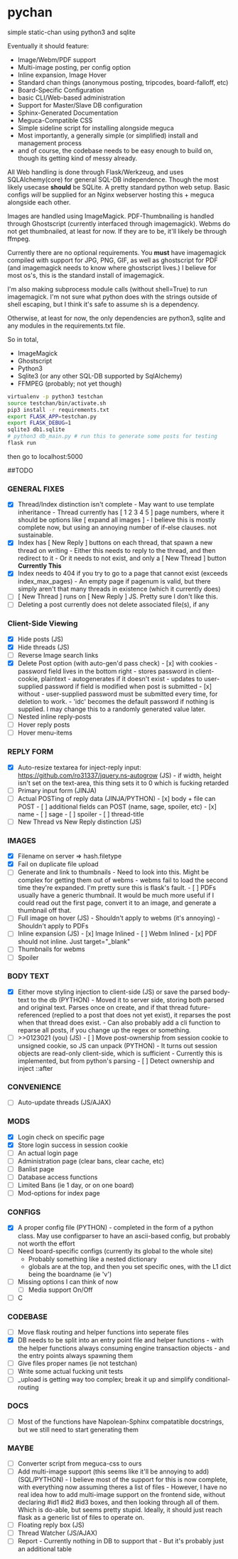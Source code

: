 # pychan
simple static-chan using python3 and sqlite

Eventually it should feature:

* Image/Webm/PDF support
* Multi-image posting, per config option
* Inline expansion, Image Hover
* Standard chan things (anonymous posting, tripcodes, board-falloff, etc)
* Board-Specific Configuration
* basic CLI/Web-based administration 
* Support for Master/Slave DB configuration
* Sphinx-Generated Documentation
* Meguca-Compatible CSS
* Simple sideline script for installing alongside meguca
* Most importantly, a generally simple (or simplified) install and management process
* and of course, the codebase needs to be easy enough to build on, though its getting kind of messy already.

All Web handling is done through Flask/Werkzeug, and uses SQLAlchemy(core) for general SQL-DB independence. Though the most likely usecase **should** be SQLite. A pretty standard python web setup. Basic configs *will* be supplied for an Nginx webserver hosting this + meguca alongside each other.

Images are handled using ImageMagick. PDF-Thumbnailing is handled through Ghostscript (currently interfaced through imagemagick). Webms do not get thumbnailed, at least for now. If they are to be, it'll likely be through ffmpeg.

Currently there are no optional requirements. You **must** have imagemagick compiled with support for JPG, PNG, GIF, as well as ghostscript for PDF (and imagemagick needs to know where ghostscript lives.) I believe for most os's, this is the standard install of imagemagick.

I'm also making subprocess module calls (without shell=True) to run imagemagick. I'm not sure what python does with the strings outside of shell escaping, but I think it's safe to assume sh is a dependency.

Otherwise, at least for now, the only dependencies are python3, sqlite and any modules in the requirements.txt file.

So in total,

* ImageMagick
* Ghostscript
* Python3
* Sqlite3 (or any other SQL-DB supported by SqlAlchemy)
* FFMPEG (probably; not yet though)


```bash
virtualenv -p python3 testchan
source testchan/bin/activate.sh
pip3 install -r requirements.txt
export FLASK_APP=testchan.py
export FLASK_DEBUG=1
sqlite3 db1.sqlite
# python3 db_main.py # run this to generate some posts for testing
flask run
```

then go to localhost:5000


##TODO
### GENERAL FIXES
- [x] Thread/Index distinction isn't complete
       - May want to use template inheritance
       - Thread currently has [ 1 2 3 4 5 ] page numbers, where it should be options like [ expand all images ]
       - I believe this is mostly complete now, but using an annoying number of if-else clauses. not sustainable.
- [x] Index has [ New Reply ] buttons on each thread, that spawn a new thread on writing
       - Either this needs to reply to the thread, and then redirect to it
       - Or it needs to not exist, and only a [ New Thread ] button **Currently This**
- [x] Index needs to 404 if you try to go to a page that cannot exist (exceeds index_max_pages)
       - An empty page if pagenum is valid, but there simply aren't that many threads in existence (which it currently does)
- [ ] [ New Thread ] runs on [ New Reply ] JS. Pretty sure I don't like this.
- [ ] Deleting a post currently does not delete associated file(s), if any

### Client-Side Viewing
- [x] Hide posts (JS)
- [x] Hide threads (JS)
- [ ] Reverse Image search links
- [x] Delete Post option (with auto-gen'd pass check)
       - [x] with cookies
              - password field lives in the bottom right
              - stores password in client-cookie, plaintext
              - autogenerates if it doesn't exist
              - updates to user-supplied password if field is modified when post is submitted
       - [x] without
              - user-supplied password must be submitted every time, for deletion to work.
              - 'idc' becomes the default password if nothing is supplied. I may change this to a randomly generated value later.
- [ ] Nested inline reply-posts 
- [ ] Hover reply posts
- [ ] Hover menu-items

### REPLY FORM
- [x] Auto-resize textarea for inject-reply input: https://github.com/ro31337/jquery.ns-autogrow (JS)
       - if width, height isn't set on the text-area, this thing sets it to 0 which is fucking retarded 
- [ ] Primary input form  (JINJA)
- [ ] Actual POSTing of reply data (JINJA/PYTHON)
       - [x] body + file can POST 
       - [ ] additional fields can POST (name, sage, spoiler, etc)
              - [x] name
              - [ ] sage
              - [ ] spoiler
              - [ ] thread-title
- [ ] New Thread vs New Reply distinction (JS)

### IMAGES
- [x] Filename on server => hash.filetype
- [x] Fail on duplicate file upload
- [ ] Generate and link to thumbnails
       - Need to look into this. Might be complex for getting them out of webms
       - webms fail to load the second time they're expanded. I'm pretty sure this is flask's fault.
       - [ ] PDFs usually have a generic thumbnail. It would be much more useful if I could read out the first page, convert it to an image, and generate a thumbnail off that.
- [ ] Full image on hover (JS)
       - Shouldn't apply to webms (it's annoying)
       - Shouldn't apply to PDFs
- [ ] Inline expansion (JS)
       - [x] Image Inlined
       - [ ] Webm Inlined
       - [x] PDF should not inline. Just target="_blank"
- [ ] Thumbnails for webms
- [ ] Spoiler

### BODY TEXT
- [x] Either move styling injection to client-side (JS) or save the parsed body-text to the db (PYTHON)
       -  Moved it to server side, storing both parsed and original text. Parses once on create, and if that thread future-referenced (replied to a post that does not yet exist), it reparses the post when that thread does exist.
       -  Can also probably add a cli function to reparse all posts, if you change up the regex or something.
- [ ] \>>0123021 (you) (JS)
       - [ ] Move post-ownership from session cookie to unsigned cookie, so JS can unpack (PYTHON)
            - It turns out session objects are read-only client-side, which is sufficient
            - Currently this is implemented, but from python's parsing
       - [ ] Detect ownership and inject ::after

### CONVENIENCE
- [ ] Auto-update threads (JS/AJAX)

### MODS
- [x] Login check on specific page
- [x] Store login success in session cookie
- [ ] An actual login page
- [ ] Administration page (clear bans, clear cache, etc)
- [ ] Banlist page
- [ ] Database access functions
- [ ] Limited Bans (ie 1 day, or on one board)
- [ ] Mod-options for index page

### CONFIGS
- [x] A proper config file (PYTHON)
       - completed in the form of a python class. May use configparser to have an ascii-based config, but probably not worth the effort
- [ ] Need board-specific configs (currently its global to the whole site)
    - Probably something like a nested dictionary
    - globals are at the top, and then you set specific ones, with the L1 dict being the boardname (ie 'v')
- [ ] Missing options I can think of now
    - [ ] Media support On/Off
- [ ] C

### CODEBASE
- [ ] Move flask routing and helper functions into seperate files
- [x] DB needs to be split into an entry point file and helper functions
       - with the helper functions always consuming engine transaction objects
       - and the entry points always spawning them
- [ ] Give files proper names (ie not testchan)
- [ ] Write some actual fucking unit tests
- [ ] _upload is getting way too complex; break it up and simplify conditional-routing

### DOCS
- [ ] Most of the functions have Napolean-Sphinx compatatible docstrings, but we still need to start generating them

### MAYBE
- [ ] Converter script from meguca-css to ours
- [ ] Add multi-image support (this seems like it'll be annoying to add) (SQL/PYTHON)
       - I believe most of the support for this is now complete, with everything now assuming theres a list of files
       - However, I have no real idea how to add multi-image support on the frontend side, without declaring #id1 #id2 #id3 boxes, and then looking through all of them. Which is do-able, but seems pretty stupid. Ideally, it should just reach flask as a generic list of files to operate on. 
- [ ] Floating reply box (JS)
- [ ] Thread Watcher (JS/AJAX)
- [ ] Report
       - Currently nothing in DB to support that
       - But it's probably just an additional table
